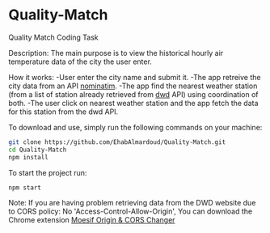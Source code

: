 # Quality-Match
Quality Match Coding Task

Description:
The main purpose is to view the historical hourly air temperature data of the city the user enter.

How it works:
-User enter the city name and submit it.
-The app retreive the city data from an API [nominatim](https://nominatim.openstreetmap.org/ui/search.html).
-The app find the nearest weather station (from a list of station already retrieved from [dwd](http://ftp-cdc.dwd.de/) API) using coordination of both.
-The user click on nearest weather station and the app fetch the data for this station from the dwd API.

To download and use, simply run the following commands on your machine:

```bash
git clone https://github.com/EhabAlmardoud/Quality-Match.git
cd Quality-Match
npm install
```

To start the project run:
```bash
npm start
```

Note:
If you are having problem retrieving data from the DWD website due to CORS policy: No 'Access-Control-Allow-Origin', 
You can download the Chrome extension [Moesif Origin & CORS Changer](https://chrome.google.com/webstore/detail/moesif-origin-cors-change/digfbfaphojjndkpccljibejjbppifbc)
